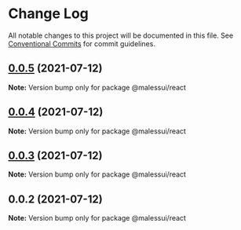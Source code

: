 # Change Log

All notable changes to this project will be documented in this file.
See [Conventional Commits](https://conventionalcommits.org) for commit guidelines.

## [0.0.5](https://github.com/shipless/malessui/compare/v0.0.4...v0.0.5) (2021-07-12)

**Note:** Version bump only for package @malessui/react





## [0.0.4](https://github.com/shipless/malessui/compare/v0.0.3...v0.0.4) (2021-07-12)

**Note:** Version bump only for package @malessui/react





## [0.0.3](https://github.com/shipless/malessui/compare/v0.0.2...v0.0.3) (2021-07-12)

**Note:** Version bump only for package @malessui/react





## 0.0.2 (2021-07-12)

**Note:** Version bump only for package @malessui/react
